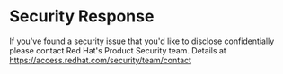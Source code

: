 [comment]: # ( Copyright Contributors to the Open Cluster Management project )
# Security Response

If you've found a security issue that you'd like to disclose confidentially please contact Red Hat's Product Security team.
Details at https://access.redhat.com/security/team/contact
